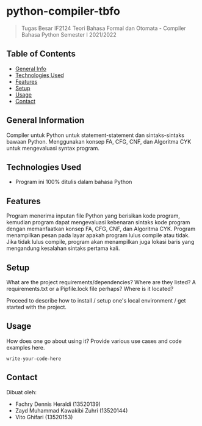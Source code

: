 # python-compiler-tbfo
> Tugas Besar IF2124 Teori Bahasa Formal dan Otomata - Compiler Bahasa Python Semester I 2021/2022

## Table of Contents
* [General Info](#general-information)
* [Technologies Used](#technologies-used)
* [Features](#features)
* [Setup](#setup)
* [Usage](#usage)
* [Contact](#contact)

## General Information
<p> Compiler untuk Python untuk statement-statement dan sintaks-sintaks bawaan Python. 
 Menggunakan konsep FA, CFG, CNF, dan Algoritma CYK untuk mengevaluasi syntax program. </p>


## Technologies Used
- Program ini 100% ditulis dalam bahasa Python 


## Features
<p> Program menerima inputan file Python yang berisikan kode program, kemudian program dapat mengevaluasi kebenaran sintaks kode program dengan memanfaatkan konsep FA, CFG, CNF, dan Algoritma CYK. Program menampilkan pesan pada layar apakah program lulus compile atau tidak. Jika tidak lulus compile, program akan menampilkan juga lokasi baris yang mengandung kesalahan sintaks pertama kali. </p>


## Setup
What are the project requirements/dependencies? Where are they listed? A requirements.txt or a Pipfile.lock file perhaps? Where is it located?

Proceed to describe how to install / setup one's local environment / get started with the project.


## Usage
How does one go about using it?
Provide various use cases and code examples here.

`write-your-code-here`


## Contact
Dibuat oleh:
- Fachry Dennis Heraldi (13520139)
- Zayd Muhammad Kawakibi Zuhri (13520144)
- Vito Ghifari (13520153)
